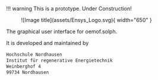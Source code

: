 !!! warning
    This is a prototype. Under Construction!

<figure markdown>
  ![Image title](assets/Ensys_Logo.svg){ width="650" }
</figure>

The graphical user interface for oemof.solph.

It is developed and maintained by 
```
Hochschule Nordhausen
Institut für regenerative Energietechnik
Weinberghof 4
99734 Nordhausen
```

